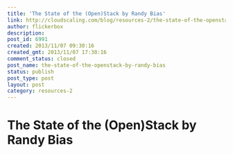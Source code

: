 ```yaml
---
title: 'The State of the (Open)Stack by Randy Bias'
link: http://cloudscaling.com/blog/resources-2/the-state-of-the-openstack-by-randy-bias/
author: flickerbox
description: 
post_id: 6991
created: 2013/11/07 09:30:16
created_gmt: 2013/11/07 17:30:16
comment_status: closed
post_name: the-state-of-the-openstack-by-randy-bias
status: publish
post_type: post
layout: post
category: resources-2
---
```


# The State of the (Open)Stack by Randy Bias

